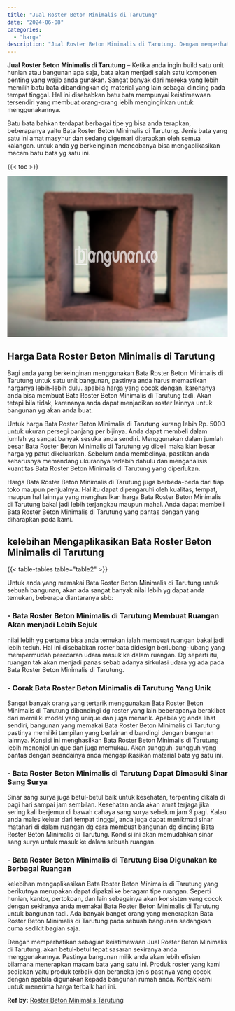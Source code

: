 ```yaml
---
title: "Jual Roster Beton Minimalis di Tarutung"
date: "2024-06-08"
categories: 
  - "harga"
description: "Jual Roster Beton Minimalis di Tarutung. Dengan memperhatikan sebagian keistimewaan Jual Roster Beton Minimalis di Tarutung, akan betul-betul tepat sasaran s..."
---
```


**Jual Roster Beton Minimalis di Tarutung** – Ketika anda ingin build satu unit hunian atau bangunan apa saja, bata akan menjadi salah satu komponen penting yang wajib anda gunakan. Sangat banyak dari mereka yang lebih memilih batu bata dibandingkan dg material yang lain sebagai dinding pada tempat tinggal. Hal ini disebabkan batu bata mempunyai keistimewaan tersendiri yang membuat orang-orang lebih menginginkan untuk menggunakannya.

Batu bata bahkan terdapat berbagai tipe yg bisa anda terapkan, beberapanya yaitu Bata Roster Beton Minimalis di Tarutung. Jenis bata yang satu ini amat masyhur dan sedang digemari diterapkan oleh semua kalangan. untuk anda yg berkeinginan mencobanya bisa mengaplikasikan macam batu bata yg satu ini.

{{< toc >}}

![Jual Roster Beton Minimalis di Tarutung](/images/bata-roster-minimalis-38.png)

## Harga Bata Roster Beton Minimalis di Tarutung

Bagi anda yang berkeinginan menggunakan Bata Roster Beton Minimalis di Tarutung untuk satu unit bangunan, pastinya anda harus memastikan harganya lebih-lebih dulu. apabila harga yang cocok dengan, karenanya anda bisa membuat Bata Roster Beton Minimalis di Tarutung tadi. Akan tetapi bila tidak, karenanya anda dapat menjadikan roster lainnya untuk bangunan yg akan anda buat.

Untuk harga Bata Roster Beton Minimalis di Tarutung kurang lebih Rp. 5000 untuk ukuran persegi panjang per bijinya. Anda dapat membeli dalam jumlah yg sangat banyak sesuka anda sendiri. Menggunakan dalam jumlah besar Bata Roster Beton Minimalis di Tarutung yg dibeli maka kian besar harga yg patut dikeluarkan. Sebelum anda membelinya, pastikan anda seharusnya memandang ukurannya terlebih dahulu dan menganalisis kuantitas Bata Roster Beton Minimalis di Tarutung yang diperlukan.

Harga Bata Roster Beton Minimalis di Tarutung juga berbeda-beda dari tiap toko maupun penjualnya. Hal itu dapat dipengaruhi oleh kualitas, tempat, maupun hal lainnya yang menghasilkan harga Bata Roster Beton Minimalis di Tarutung bakal jadi lebih terjangkau maupun mahal. Anda dapat membeli Bata Roster Beton Minimalis di Tarutung yang pantas dengan yang diharapkan pada kami.

## kelebihan Mengaplikasikan Bata Roster Beton Minimalis di Tarutung

{{< table-tables table="table2" >}}

Untuk anda yang memakai Bata Roster Beton Minimalis di Tarutung untuk sebuah bangunan, akan ada sangat banyak nilai lebih yg dapat anda temukan, beberapa diantaranya sbb:

### \- Bata Roster Beton Minimalis di Tarutung Membuat Ruangan Akan menjadi Lebih Sejuk

nilai lebih yg pertama bisa anda temukan ialah membuat ruangan bakal jadi lebih teduh. Hal ini disebabkan roster bata didesign berlubang-lubang yang mempermudah peredaran udara masuk ke dalam ruangan. Dg seperti itu, ruangan tak akan menjadi panas sebab adanya sirkulasi udara yg ada pada Bata Roster Beton Minimalis di Tarutung.

### \- Corak Bata Roster Beton Minimalis di Tarutung Yang Unik

Sangat banyak orang yang tertarik menggunakan Bata Roster Beton Minimalis di Tarutung dibandingi dg roster yang lain beberapanya berakibat dari memiliki model yang unique dan juga menarik. Apabila yg anda lihat sendiri, bangunan yang memakai Bata Roster Beton Minimalis di Tarutung pastinya memiliki tampilan yang berlainan dibandingi dengan bangunan lainnya. Konsisi ini menghasilkan Bata Roster Beton Minimalis di Tarutung lebih menonjol unique dan juga memukau. Akan sungguh-sungguh yang pantas dengan seandainya anda mengaplikasikan material bata yg satu ini.

### \- Bata Roster Beton Minimalis di Tarutung Dapat Dimasuki Sinar Sang Surya

Sinar sang surya juga betul-betul baik untuk kesehatan, terpenting dikala di pagi hari sampai jam sembilan. Kesehatan anda akan amat terjaga jika sering kali berjemur di bawah cahaya sang surya sebelum jam 9 pagi. Kalau anda males keluar dari tempat tinggal, anda juga dapat menikmati sinar matahari di dalam ruangan dg cara membuat bangunan dg dinding Bata Roster Beton Minimalis di Tarutung. Kondisi ini akan memudahkan sinar sang surya untuk masuk ke dalam sebuah ruangan.

### \- Bata Roster Beton Minimalis di Tarutung Bisa Digunakan ke Berbagai Ruangan

kelebihan mengaplikasikan Bata Roster Beton Minimalis di Tarutung yang berikutnya merupakan dapat dipakai ke beragam tipe ruangan. Seperti hunian, kantor, pertokoan, dan lain sebagainya akan konsisten yang cocok dengan sekiranya anda memakai Bata Roster Beton Minimalis di Tarutung untuk bangunan tadi. Ada banyak banget orang yang menerapkan Bata Roster Beton Minimalis di Tarutung pada sebuah bangunan sedangkan cuma sedikit bagian saja.

Dengan memperhatikan sebagian keistimewaan Jual Roster Beton Minimalis di Tarutung, akan betul-betul tepat sasaran sekiranya anda menggunakannya. Pastinya bangunan milik anda akan lebih efisien bilamana menerapkan macam bata yang satu ini. Produk roster yang kami sediakan yaitu produk terbaik dan beraneka jenis pastinya yang cocok dengan apabila digunakan kepada bangunan rumah anda. Kontak kami untuk menerima harga terbaik hari ini.

**Ref by:** [Roster Beton Minimalis Tarutung](https://id.wikipedia.org/wiki/Roster)
